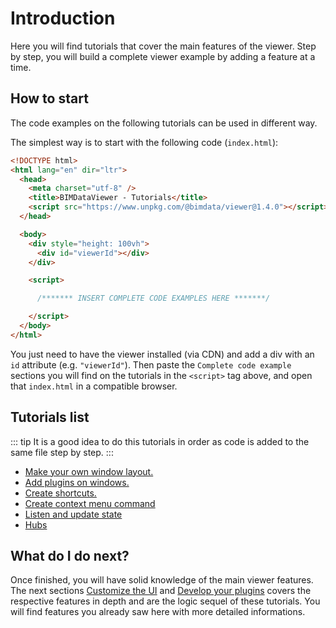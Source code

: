 # Introduction

Here you will find tutorials that cover the main features of the viewer.
Step by step, you will build a complete viewer example by adding a feature at a time.

## How to start

The code examples on the following tutorials can be used in different way.

The simplest way is to start with the following code (`index.html`):

```html
<!DOCTYPE html>
<html lang="en" dir="ltr">
  <head>
    <meta charset="utf-8" />
    <title>BIMDataViewer - Tutorials</title>
    <script src="https://www.unpkg.com/@bimdata/viewer@1.4.0"></script>
  </head>

  <body>
    <div style="height: 100vh">
      <div id="viewerId"></div>
    </div>

    <script>

      /******* INSERT COMPLETE CODE EXAMPLES HERE *******/

    </script>
  </body>
</html>
```

You just need to have the viewer installed (via CDN) and add a div with an `id` attribute (e.g. `"viewerId"`).
Then paste the `Complete code example` sections you will find on the tutorials in the `<script>` tag above,
and open that `index.html` in a compatible browser.

## Tutorials list

::: tip
It is a good idea to do this tutorials in order as code is added to the same file step by step.
:::

- [Make your own window layout.](/viewer/tutorials/make_your_own_window_layout.html)
- [Add plugins on windows.](/viewer/tutorials/add_plugins_on_windows.html)
- [Create shortcuts.](/viewer/tutorials/shortcuts.html)
- [Create context menu command](/viewer/tutorials/context_menu.html)
- [Listen and update state](/viewer/tutorials/state.html)
- [Hubs](/viewer/tutorials/hubs.html)

## What do I do next?

Once finished, you will have solid knowledge of the main viewer features. The next sections [Customize the UI](/viewer/customize_the_ui.html) and [Develop your plugins](/viewer/plugins/overview.html) covers the respective features in depth and are the logic sequel of these tutorials. You will find features you already saw here with more detailed informations.
